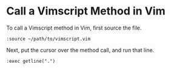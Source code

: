 # Call a Vimscript Method in Vim

To call a Vimscript method in Vim, first source the file.

```vim
:source ~/path/to/vimscript.vim
```

Next, put the cursor over the method call, and run that line.

```vim
:exec getline(".")
```
